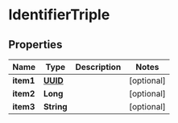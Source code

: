 
# IdentifierTriple

## Properties
Name | Type | Description | Notes
------------ | ------------- | ------------- | -------------
**item1** | [**UUID**](UUID.md) |  |  [optional]
**item2** | **Long** |  |  [optional]
**item3** | **String** |  |  [optional]



